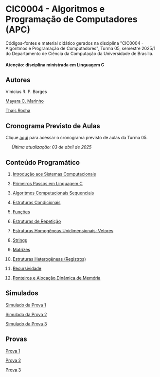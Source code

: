 # CIC0004 - Algoritmos e Programação de Computadores (APC)

Códigos-fontes e material didático gerados na disciplina "CIC0004 - Algoritmos e Programação de Computadores", Turma 05, semestre 2025/1 do Departamento de Ciência da Computação da Universidade de Brasília.

#### Atenção: disciplina ministrada em Linguagem C


## Autores

Vinícius R. P. Borges

[Mayara C. Marinho](https://github.com/mayarachew)

[Thaís Rocha](https://github.com/thaisengcomp)

## Cronograma Previsto de Aulas

Clique [aqui](cic0004_t05_20251_cronogramaPrevistoAulas_v2.pdf) para acessar o cronograma previsto de aulas da Turma 05.

&nbsp;&nbsp;&nbsp;&nbsp; *Última atualização: 03 de abril de 2025*


## Conteúdo Programático

1. [Introdução aos Sistemas Computacionais](isc/readme.md)

2. [Primeiros Passos em Linguagem C](c_intro/README.md)

3. [Algoritmos Computacionais Sequenciais](var_exp_inst/README.md)

4. [Estruturas Condicionais](condicionais/README.md)

5. [Funções](funcoes/README.md)

6. [Estruturas de Repetição](repeticao/README.md)

7. [Estruturas Homogêneas Unidimensionais: Vetores](arrays/README.md)

8. [Strings](strings/README.md)

9. [Matrizes](matrizes/README.md)

10. [Estruturas Heterogêneas (Registros)](registros/README.md)

11. [Recursividade](recursividade/recursividade.md)

12. [Ponteiros e Alocação Dinâmica de Memória](ponteiros/README.md)

## Simulados

[Simulado da Prova 1](simulados/simulado_prova1.md)

[Simulado da Prova 2](simulados/simulado_prova2.md)

[Simulado da Prova 3](simulados/simulado_prova3.md)

## Provas

[Prova 1](provas/provas.md)

[Prova 2](provas/provas.md)

[Prova 3](provas/provas.md)

<!--
[Simulado da Prova 3](simulados/simulado_prova3.md)



[Prova de Reposição (Atestado Médico)](provas/provas.md)

## Aula Extra de Revisão (07/02/2025)

Códigos: [[Vetores](extra/vetores.c)] [[Strings 1](extra/strings.c)] [[Matrizes](extra/matrizes.c)] [[Strings 2](extra/string_inverte.c)] [[Strings 3](extra/substr.c)]



7. [Ponteiros e Alocação Dinâmica](ponteiros/README.md)

8. [Strings](strings/README.md)









13. [Linguagem Python](python/README.md)
 





3. [Simulado da Prova 3](simulados/simulado_prova3.md)



## Simulados

- **(11/12/2024)** [Simulado Prova 1](simulados/README.md)
   
<!--  
2. Variáveis, expressões e instruções

   2.1. [Exemplos de leitura/escrita de dados em Python](var_exp_inst/README.md)
  
   2.2. [Beecrowd 1020 - Age in Days](https://www.beecrowd.com.br/judge/en/problems/view/1020) [[Solução](var_exp_inst/beecrowd_1020.py)]

   2.3. [Beecrowd 2413 - Busca na Internet](https://www.beecrowd.com.br/judge/en/problems/view/2413) [[Solução](var_exp_inst/beecrowd_2413.py)]
   
   2.4. [Beecrowd 2416 - Corrida](https://www.beecrowd.com.br/judge/en/problems/view/2416) [[Solução](var_exp_inst/beecrowd_2416.py)]
   
   2.5. [Beecrowd 2786 - School Floor](https://www.beecrowd.com.br/judge/en/problems/view/2786) [[Solução](var_exp_inst/beecrowd_2786.py)]
   
   2.6. [Beecrowd 3346 - Flutuação do PIB](https://www.beecrowd.com.br/judge/pt/problems/view/3346) [[Solução](var_exp_inst/beecrowd_3346.py)]


3. Estruturas Condicionais

   3.1. [Highlights de Estruturas Condicionais](condicionais/highlights.ipynb)

   3.2. [Beecrowd 2375 - Sedex](https://www.beecrowd.com.br/judge/en/problems/view/2375) [[Solução com AND](condicionais/beecrowd_2375_and.py)] [[Solução com OR](condicionais/beecrowd_2375_or.py)]

   3.3. [Beecrowd 2455 - Gangorra](https://www.beecrowd.com.br/judge/en/problems/view/2455) [[Solução](condicionais/beecrowd_2455.py)]

   3.4. [Beecrowd 1051 - Imposto de Renda](https://www.beecrowd.com.br/judge/pt/problems/view/1051) [[Solução](condicionais/beecrowd_1051.py)] 

   3.5. [Beecrowd 1041 - Coordinates of a Point](https://www.beecrowd.com.br/judge/en/problems/view/1041) [[Solução](condicionais/beecrowd_1041.py)]

   3.6. [Beecrowd 1048 - Aumento de Salário](https://www.beecrowd.com.br/judge/pt/problems/view/1048) [[Solução](condicionais/beecrowd_1048.py)]

4. Funções

   4.1. [Highlights de Funções](funcoes/README.md)
   
   4.2. [Funções Matemáticas no Python](funcoes/funcoes_matematicas_python.ipynb)

5. Recursividade

    5.1. [Highlights de Recursividade](funcoes_recursividade/README.md)
   
    5.2. [Contagem Decrescente](funcoes_recursividade/contagem.py)

    5.3. [Contagem Crescente de 2 em 2](funcoes_recursividade/contagem2.py)
    
    5.4. [Máximo Divisor Comum (Greatest Common Divisor - GCD)](funcoes_recursividade/gcd.md)

    5.5. [Exponenciação Rápida](funcoes_recursividade/fastexp.md)
   
    5.6. [Beecrowd 2166 - Square Root of 2](https://www.beecrowd.com.br/judge/en/problems/view/2166) [[Solução](funcoes_recursividade/beecrowd_2166.py)]

6. Estruturas de Repetição

   6.1. [Highlights de Estruturas de Repetição](iteracao/notas_aula_iteracao.ipynb)

   6.2. [Beecrowd 1585 - Making Kites](https://www.beecrowd.com.br/judge/en/problems/view/1585) [[Solução](iteracao/beecrowd_1585.py)]
   
   6.3. [Beecrowd 1247 - Coast Guard](https://www.beecrowd.com.br/judge/en/problems/view/1247) [[Solução](iteracao/beecrowd_1247.py)]

   6.4. [Beecrowd 1573 - Chocolate Factory](https://www.beecrowd.com.br/judge/en/problems/view/1573) [[Solução](iteracao/beecrowd_1573.py)]
   
   6.5. [Beecrowd 2297 - Bafo](https://www.beecrowd.com.br/judge/en/problems/view/2297) [[Solução](iteracao/beecrowd_2297.py)]

   6.6. [Beecrowd 3058 - Supermercado](https://www.beecrowd.com.br/judge/en/problems/view/3058) [[Solução](iteracao/beecrowd_3058.py)]

   6.7. [Beecrowd 2238 - Divisores](https://www.beecrowd.com.br/judge/en/problems/view/2238) [[Solução](iteracao/beecrowd_2238.py)]

   6.8. [Beecrowd 1441 - Hailstone Sequences](https://www.beecrowd.com.br/judge/en/problems/view/1441) [[Solução](funcoes_recursividade/beecrowd_1441.py)]

7. Strings

   7.1. [Highlights de Strings](iteracao/notas_aula_strings.ipynb)
 
   7.2. [Beecrowd 2866 - Cryptotext](https://www.beecrowd.com.br/judge/en/problems/view/2866) [[Solução](strings/beecrowd_2866.py)]
   
   7.3. [Beecrowd 1253 - Caesar Cipher](https://www.beecrowd.com.br/judge/en/problems/view/1253) [[Solução](strings/beecrowd_1253.py)] [[Solução](strings/beecrowd_1253_2.py)]

   7.4. [Beecrowd 1024 - Criptografia](https://www.beecrowd.com.br/judge/pt/problems/view/1024) [[Solução](strings/beecrowd_1024.py)]

   7.5. [Beecrowd 1607 - Avance as Letras](https://www.beecrowd.com.br/judge/en/problems/view/1607) [[Solução](strings/beecrowd_1607.py)]

8. Listas Homogêneas

   8.1. [Highlights de Listas](listas/cap08_listas.ipynb)

   8.2. [Beecrowd 2328 - Chocolate](https://www.beecrowd.com.br/judge/en/problems/view/2328) [[Solução](iteracao/beecrowd_2328.py)]
 
   8.3. [Beecrowd 2807 - Iccanobif](https://www.beecrowd.com.br/judge/en/problems/view/2807) [[Solução](listas/beecrowd_2807.py)]
   
   8.4. [Beecrowd 2345 - Assigning Teams](https://www.beecrowd.com.br/judge/en/problems/view/2345) [[Solução](listas/beecrowd_2345.py)] *dá para fazer sem listas*
   
   8.5. [Beecrowd 1259 - Even or Odd](https://www.beecrowd.com.br/judge/en/problems/view/1259) [[Solução](listas/beecrowd_1259.py)]
   
   8.6. [Beecrowd 1375 - Pole Position](https://www.beecrowd.com.br/judge/en/problems/view/1375) [[Solução](listas/beecrowd_1375.py)]

9. Listas Heterogêneas

   9.1. [Beecrowd 1181 - Line in Array](https://www.beecrowd.com.br/judge/en/problems/view/1181) [[Solução](listas/beecrowd_1181.py)]

   9.2. [Beecrowd 2552 - CheeseBreadSweeper](https://www.beecrowd.com.br/judge/en/problems/view/2552) [[Solução](listas/beecrowd_2552.py)]

   9.3. [Beecrowd 1383 - Sudoku](https://www.beecrowd.com.br/judge/pt/problems/view/1383) [[Solução](listas/beecrowd_1383.py)]

10. Dicionários e Tuplas

    10.1. [Highlights de Dicionários](dicionarios/cap9_dicionarios.ipynb)
   
    10.2. [Beecrowd 1168 - LED](https://www.beecrowd.com.br/judge/en/problems/view/1168) [[Solução](dicionarios/beecrowd_1168.py)]

    10.3. [Beecrowd 1318 - Fake Tickets](https://www.beecrowd.com.br/judge/en/problems/view/1318) [[Solução](dicionarios/beecrowd_1318.py)]

    10.4. [Beecrowd 2370 - Times](https://www.beecrowd.com.br/judge/en/problems/view/2370) [[Solução](dicionarios/beecrowd_2370.py)]
   
    10.5. [Notebook Python: Funções Lambda e Ordenação de Dicionários](dicionarios/apc_lambda_dicionarios.ipynb)
   

- **(14-16/10/2023)** [Simulado Prova 2](simulados/README.md)
 
- **(14-16/10/2023)** [Simulado Prova 2 (Reboot)](simulados/README.md)

- **(13/12/2023)** [Simulado Prova 3](simulados/README.md)

## Provas

- **(20/10/2023)** [Prova 1](provas/README.md)
  
- **(17/11/2023)** [Prova 2](provas/README.md)

- **(15/12/2023)** [Prova 3](provas/README.md)
 
- **(18/12/2023)** [Prova de Reposição](provas/README.md)

- **(20/12/2023)** [Prova Substitutiva](provas/README.md)

## Projeto

- [Casos de Teste](projeto/README.md)



9. Dicionários e Listas

    9.1. [Notas de aula](dicionarios/cap9_dicionarios.ipynb)
   
    9.2. [Beecrowd 1168 - LED](https://www.beecrowd.com.br/judge/en/problems/view/1168) [[Solução](dicionarios/beecrowd_1168.py)]

    9.3. [Beecrowd 1318 - Fake Tickets](https://www.beecrowd.com.br/judge/en/problems/view/1318) [[Solução](dicionarios/beecrowd_1318.py)]

    9.4. [Beecrowd 2370 - Times](https://www.beecrowd.com.br/judge/en/problems/view/2370) [[Solução](dicionarios/beecrowd_2370.py)]
   
    9.5. [Notebook Python: Funções Lambda e Ordenação de Dicionários](dicionarios/apc_lambda_dicionarios.ipynb)



11. Ordenação

    11.1. [Bubble Sort com contagem de trocas](ordenacao/ordenacao.py)

12. Arquivos

    12.1. [Arquivo 1](arquivos/diario-oficial.json)

    12.2. [Arquivo 2](arquivos/DODF%20228%2008-12-2021.json)



- **(12/07/2023)** [Simulado Prova 2](simulados/README.md)

## Revisão para Provas

### Prova 1 (29/05/2023)

   1. [Beecrowd 2557 - R+L=J](https://www.beecrowd.com.br/judge/pt/problems/view/2557) [[Solução](prova1/beecrowd_2557.py)]
   
   2. [Beecrowd 1478 - Matriz Quadrada II](https://www.beecrowd.com.br/judge/pt/problems/view/1478) [[Solução](prova1/beecrowd_1478.py)]-->
 
<!--
- 

- **(08/02/2023)** [Simulado Prova 3](simulados/README.md)
     
 -->
